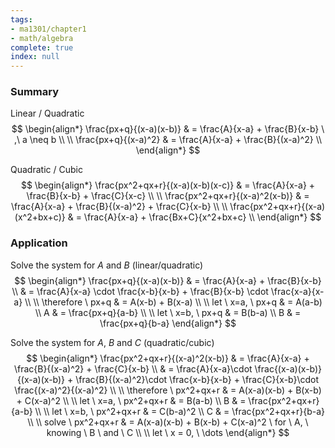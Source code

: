 ```yaml
---
tags:
- ma1301/chapter1
- math/algebra
complete: true
index: null
---
```

### Summary
Linear / Quadratic
$$
\begin{align*}
\frac{px+q}{(x-a)(x-b)} & = \frac{A}{x-a} + \frac{B}{x-b} \ ,\ a \neq b \\
\\
\frac{px+q}{(x-a)^2} & = \frac{A}{x-a} + \frac{B}{(x-a)^2} \\
\end{align*}
$$

Quadratic / Cubic
$$
\begin{align*}
\frac{px^2+qx+r}{(x-a)(x-b)(x-c)} & = \frac{A}{x-a} + \frac{B}{x-b} + \frac{C}{x-c} \\
\\
\frac{px^2+qx+r}{(x-a)^2(x-b)} & = \frac{A}{x-a} + \frac{B}{(x-a)^2} + \frac{C}{x-b} \\
\\
\frac{px^2+qx+r}{(x-a)(x^2+bx+c)} & = \frac{A}{x-a} + \frac{Bx+C}{x^2+bx+c} \\
\end{align*}
$$
### Application
Solve the system for $A$ and $B$ (linear/quadratic)
$$
\begin{align*}
\frac{px+q}{(x-a)(x-b)} & = \frac{A}{x-a} + \frac{B}{x-b} \\
& = \frac{A}{x-a} \cdot \frac{x-b}{x-b} + \frac{B}{x-b} \cdot \frac{x-a}{x-a} \\
\\
\therefore \ px+q & = A(x-b) + B(x-a) \\
\\
let \ x=a, \ px+q & = A(a-b) \\
A & = \frac{px+q}{a-b} \\
\\
let \ x=b, \ px+q & = B(b-a) \\
B & = \frac{px+q}{b-a}
\end{align*}
$$

Solve the system for $A$, $B$ and $C$ (quadratic/cubic)
$$
\begin{align*}
\frac{px^2+qx+r}{(x-a)^2(x-b)} & = \frac{A}{x-a} + \frac{B}{(x-a)^2} + \frac{C}{x-b} \\
& = \frac{A}{x-a}\cdot \frac{(x-a)(x-b)}{(x-a)(x-b)} + \frac{B}{(x-a)^2}\cdot \frac{x-b}{x-b} + \frac{C}{x-b}\cdot \frac{(x-a)^2}{(x-a)^2} \\
\\
\therefore \ px^2+qx+r & = A(x-a)(x-b) + B(x-b) + C(x-a)^2 \\
\\
let \ x=a, \ px^2+qx+r & = B(a-b) \\
B & = \frac{px^2+qx+r}{a-b} \\
\\
let \ x=b, \ px^2+qx+r & = C(b-a)^2 \\
C & = \frac{px^2+qx+r}{b-a} \\
\\
solve \ px^2+qx+r & = A(x-a)(x-b) + B(x-b) + C(x-a)^2 \ for \ A, \ knowing \ B \ and \ C \\
\\
let \ x = 0, \ \dots
\end{align*}
$$